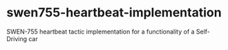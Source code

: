 # swen755-heartbeat-implementation
SWEN-755 heartbeat tactic implementation for a functionality of a Self-Driving car 
